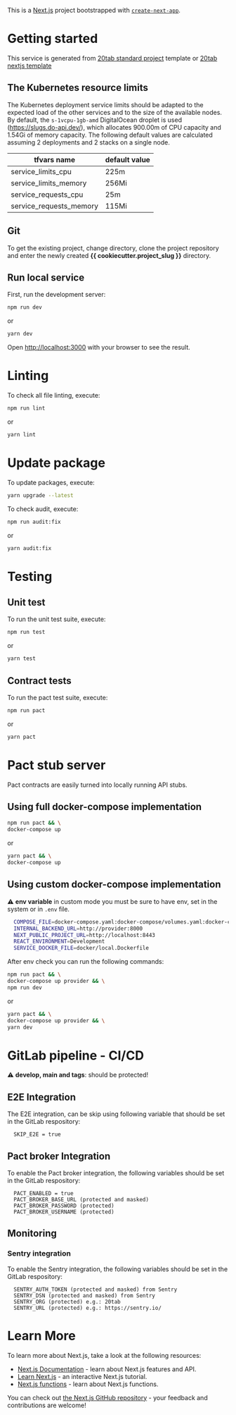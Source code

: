 This is a [Next.js](https://nextjs.org/) project bootstrapped with [`create-next-app`](https://github.com/vercel/next.js/tree/canary/packages/create-next-app).

# Getting started

This service is generated from [20tab standard project](https://github.com/20tab/20tab-standard-project) template or
[20tab nextjs template](https://github.com/20tab/nextjs-continuous-delivery)

## The Kubernetes resource limits

The Kubernetes deployment service limits should be adapted to the expected load of the other services and to the size of the available nodes.
By default, the `s-1vcpu-1gb-amd` DigitalOcean droplet is used (https://slugs.do-api.dev/), which allocates 900.00m of CPU capacity and 1.54Gi of memory capacity.
The following default values are calculated assuming 2 deployments and 2 stacks on a single node.

| tfvars name | default value |
|--|--|
| service_limits_cpu | 225m |
| service_limits_memory | 256Mi |
| service_requests_cpu | 25m |
| service_requests_memory | 115Mi |

## Git

To get the existing project, change directory, clone the project repository and enter the newly created **{{ cookiecutter.project_slug }}** directory.

## Run local service

First, run the development server:

```bash
npm run dev
```
or
```bash
yarn dev
```

Open [http://localhost:3000](http://localhost:3000) with your browser to see the result.

# Linting

To check all file linting, execute:

```bash
npm run lint
```
or
```bash
yarn lint
```

# Update package

To update packages, execute:

```bash
yarn upgrade --latest
```

To check audit, execute:

```bash
npm run audit:fix
```
or
```bash
yarn audit:fix
```

# Testing

## Unit test

To run the unit test suite, execute:

```bash
npm run test
```
or
```bash
yarn test
```

## Contract tests

To run the pact test suite, execute:

```bash
npm run pact
```
or
```bash
yarn pact
```

# Pact stub server
Pact contracts are easily turned into locally running API stubs.

## Using full docker-compose implementation

```bash
npm run pact && \
docker-compose up
```
or
```bash
yarn pact && \
docker-compose up
```

## Using custom docker-compose implementation

:warning: **env variable** in custom mode you must be sure to have env, set in the system or in `.env` file.

```bash
  COMPOSE_FILE=docker-compose.yaml:docker-compose/volumes.yaml:docker-compose/services.yaml:docker-compose/provider.yaml
  INTERNAL_BACKEND_URL=http://provider:8000
  NEXT_PUBLIC_PROJECT_URL=http://localhost:8443
  REACT_ENVIRONMENT=Development
  SERVICE_DOCKER_FILE=docker/local.Dockerfile
```

After env check you can run the following commands:

```bash
npm run pact && \
docker-compose up provider && \
npm run dev
```
or
```bash
yarn pact && \
docker-compose up provider && \
yarn dev
```

# GitLab pipeline - CI/CD

:warning: **develop, main and tags**: should be protected!

## E2E Integration
The E2E integration, can be skip using following variable that should be set in the GitLab respository:
```git
  SKIP_E2E = true
```

## Pact broker Integration
To enable the Pact broker integration, the following variables should be set in the GitLab respository:
```git
  PACT_ENABLED = true
  PACT_BROKER_BASE_URL (protected and masked)
  PACT_BROKER_PASSWORD (protected)
  PACT_BROKER_USERNAME (protected)
```

## Monitoring
### Sentry integration

To enable the Sentry integration, the following variables should be set in the GitLab respository:
```git
  SENTRY_AUTH_TOKEN (protected and masked) from Sentry
  SENTRY_DSN (protected and masked) from Sentry
  SENTRY_ORG (protected) e.g.: 20tab
  SENTRY_URL (protected) e.g.: https://sentry.io/
```

# Learn More

To learn more about Next.js, take a look at the following resources:

- [Next.js Documentation](https://nextjs.org/docs) - learn about Next.js features and API.
- [Learn Next.js](https://nextjs.org/learn) - an interactive Next.js tutorial.
- [Next.js functions](https://nextjs.org/docs/basic-features/data-fetching) - learn about Next.js functions.

You can check out [the Next.js GitHub repository](https://github.com/vercel/next.js/) - your feedback and contributions are welcome!

